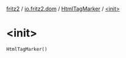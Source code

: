 [fritz2](../../index.md) / [io.fritz2.dom](../index.md) / [HtmlTagMarker](index.md) / [&lt;init&gt;](./-init-.md)

# &lt;init&gt;

`HtmlTagMarker()`